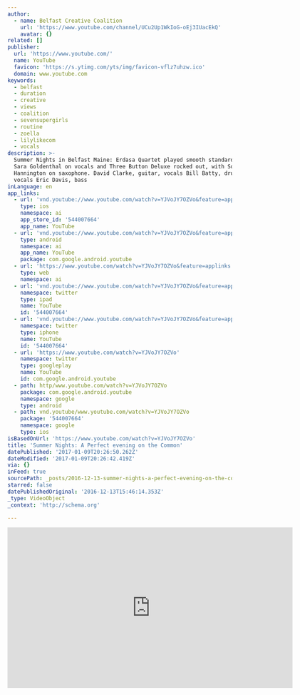 ```yaml
---
author:
  - name: Belfast Creative Coalition
    url: 'https://www.youtube.com/channel/UCu2Up1WkIoG-oEj3IUacEkQ'
    avatar: {}
related: []
publisher:
  url: 'https://www.youtube.com/'
  name: YouTube
  favicon: 'https://s.ytimg.com/yts/img/favicon-vflz7uhzw.ico'
  domain: www.youtube.com
keywords:
  - belfast
  - duration
  - creative
  - views
  - coalition
  - sevensupergirls
  - routine
  - zoella
  - lilylikecom
  - vocals
description: >-
  Summer Nights in Belfast Maine: Erdasa Quartet played smooth standards, with
  Sara Goldenthal on vocals and Three Button Deluxe rocked out, with Sonja
  Hannington on saxophone. David Clarke, guitar, vocals Bill Batty, drums,
  vocals Eric Davis, bass
inLanguage: en
app_links:
  - url: 'vnd.youtube://www.youtube.com/watch?v=YJVoJY7OZVo&feature=applinks'
    type: ios
    namespace: ai
    app_store_id: '544007664'
    app_name: YouTube
  - url: 'vnd.youtube://www.youtube.com/watch?v=YJVoJY7OZVo&feature=applinks'
    type: android
    namespace: ai
    app_name: YouTube
    package: com.google.android.youtube
  - url: 'https://www.youtube.com/watch?v=YJVoJY7OZVo&feature=applinks'
    type: web
    namespace: ai
  - url: 'vnd.youtube://www.youtube.com/watch?v=YJVoJY7OZVo&feature=applinks'
    namespace: twitter
    type: ipad
    name: YouTube
    id: '544007664'
  - url: 'vnd.youtube://www.youtube.com/watch?v=YJVoJY7OZVo&feature=applinks'
    namespace: twitter
    type: iphone
    name: YouTube
    id: '544007664'
  - url: 'https://www.youtube.com/watch?v=YJVoJY7OZVo'
    namespace: twitter
    type: googleplay
    name: YouTube
    id: com.google.android.youtube
  - path: http/www.youtube.com/watch?v=YJVoJY7OZVo
    package: com.google.android.youtube
    namespace: google
    type: android
  - path: vnd.youtube/www.youtube.com/watch?v=YJVoJY7OZVo
    package: '544007664'
    namespace: google
    type: ios
isBasedOnUrl: 'https://www.youtube.com/watch?v=YJVoJY7OZVo'
title: 'Summer Nights: A Perfect evening on the Common'
datePublished: '2017-01-09T20:26:50.262Z'
dateModified: '2017-01-09T20:26:42.419Z'
via: {}
inFeed: true
sourcePath: _posts/2016-12-13-summer-nights-a-perfect-evening-on-the-common.md
starred: false
datePublishedOriginal: '2016-12-13T15:46:14.353Z'
_type: VideoObject
_context: 'http://schema.org'

---
```

<iframe src="https://cdn.embedly.com/widgets/media.html?src=https%3A%2F%2Fwww.youtube.com%2Fembed%2FYJVoJY7OZVo%3Ffeature%3Doembed&amp;url=http%3A%2F%2Fwww.youtube.com%2Fwatch%3Fv%3DYJVoJY7OZVo&amp;image=https%3A%2F%2Fi.ytimg.com%2Fvi%2FYJVoJY7OZVo%2Fhqdefault.jpg&amp;key=b7d04c9b404c499eba89ee7072e1c4f7&amp;type=text%2Fhtml&amp;schema=youtube" width="640" height="360" scrolling="no" frameborder="0" allowfullscreen="" style=""></iframe>
